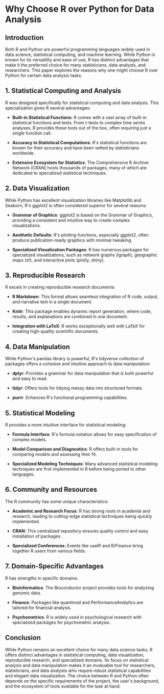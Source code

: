# Why Choose R over Python for Data Analysis

## Introduction

Both R and Python are powerful programming languages widely used in data science, statistical computing, and machine learning. While Python is known for its versatility and ease of use, R has distinct advantages that make it the preferred choice for many statisticians, data analysts, and researchers. This paper explores the reasons why one might choose R over Python for certain data analysis tasks.

## 1. Statistical Computing and Analysis

R was designed specifically for statistical computing and data analysis. This specialization gives R several advantages:

- **Built-in Statistical Functions**: R comes with a vast array of built-in statistical functions and tests. From t-tests to complex time series analyses, R provides these tools out of the box, often requiring just a single function call.

- **Accuracy in Statistical Computations**: R's statistical functions are known for their accuracy and have been vetted by statisticians worldwide.

- **Extensive Ecosystem for Statistics**: The Comprehensive R Archive Network (CRAN) hosts thousands of packages, many of which are dedicated to specialized statistical techniques.

## 2. Data Visualization

While Python has excellent visualization libraries like Matplotlib and Seaborn, R's ggplot2 is often considered superior for several reasons:

- **Grammar of Graphics**: ggplot2 is based on the Grammar of Graphics, providing a consistent and intuitive way to create complex visualizations.

- **Aesthetic Defaults**: R's plotting functions, especially ggplot2, often produce publication-ready graphics with minimal tweaking.

- **Specialized Visualization Packages**: R has numerous packages for specialized visualizations, such as network graphs (igraph), geographic maps (sf), and interactive plots (plotly, shiny).

## 3. Reproducible Research

R excels in creating reproducible research documents:

- **R Markdown**: This format allows seamless integration of R code, output, and narrative text in a single document.

- **Knitr**: This package enables dynamic report generation, where code, results, and explanations are combined in one document.

- **Integration with LaTeX**: R works exceptionally well with LaTeX for creating high-quality scientific documents.

## 4. Data Manipulation

While Python's pandas library is powerful, R's tidyverse collection of packages offers a cohesive and intuitive approach to data manipulation:

- **dplyr**: Provides a grammar for data manipulation that is both powerful and easy to read.

- **tidyr**: Offers tools for tidying messy data into structured formats.

- **purrr**: Enhances R's functional programming capabilities.

## 5. Statistical Modeling

R provides a more intuitive interface for statistical modeling:

- **Formula Interface**: R's formula notation allows for easy specification of complex models.

- **Model Comparison and Diagnostics**: R offers built-in tools for comparing models and assessing their fit.

- **Specialized Modeling Techniques**: Many advanced statistical modeling techniques are first implemented in R before being ported to other languages.

## 6. Community and Resources

The R community has some unique characteristics:

- **Academic and Research Focus**: R has strong roots in academia and research, leading to cutting-edge statistical techniques being quickly implemented.

- **CRAN**: This centralized repository ensures quality control and easy installation of packages.

- **Specialized Conferences**: Events like useR! and R/Finance bring together R users from various fields.

## 7. Domain-Specific Advantages

R has strengths in specific domains:

- **Bioinformatics**: The Bioconductor project provides tools for analyzing genomic data.

- **Finance**: Packages like quantmod and PerformanceAnalytics are tailored for financial analysis.

- **Psychometrics**: R is widely used in psychological research with specialized packages for psychometric analysis.

## Conclusion

While Python remains an excellent choice for many data science tasks, R offers distinct advantages in statistical computing, data visualization, reproducible research, and specialized domains. Its focus on statistical analysis and data manipulation makes it an invaluable tool for researchers, statisticians, and data analysts who require robust statistical capabilities and elegant data visualization. The choice between R and Python often depends on the specific requirements of the project, the user's background, and the ecosystem of tools available for the task at hand.